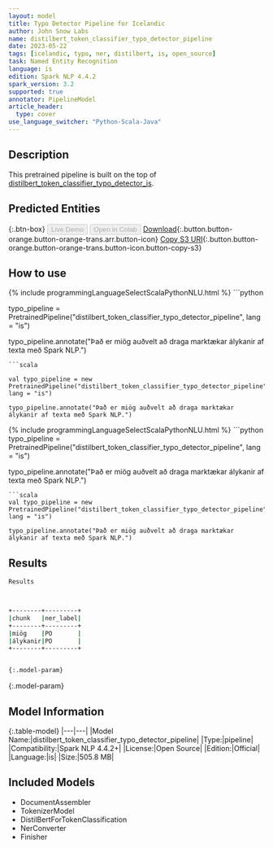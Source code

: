 ```yaml
---
layout: model
title: Typo Detector Pipeline for Icelandic
author: John Snow Labs
name: distilbert_token_classifier_typo_detector_pipeline
date: 2023-05-22
tags: [icelandic, typo, ner, distilbert, is, open_source]
task: Named Entity Recognition
language: is
edition: Spark NLP 4.4.2
spark_version: 3.2
supported: true
annotator: PipelineModel
article_header:
  type: cover
use_language_switcher: "Python-Scala-Java"
---
```


## Description

This pretrained pipeline is built on the top of [distilbert_token_classifier_typo_detector_is](https://nlp.johnsnowlabs.com/2022/01/19/distilbert_token_classifier_typo_detector_is.html).

## Predicted Entities



{:.btn-box}
<button class="button button-orange" disabled>Live Demo</button>
<button class="button button-orange" disabled>Open in Colab</button>
[Download](https://s3.amazonaws.com/auxdata.johnsnowlabs.com/public/models/distilbert_token_classifier_typo_detector_pipeline_is_4.4.2_3.2_1684760726687.zip){:.button.button-orange.button-orange-trans.arr.button-icon}
[Copy S3 URI](s3://auxdata.johnsnowlabs.com/public/models/distilbert_token_classifier_typo_detector_pipeline_is_4.4.2_3.2_1684760726687.zip){:.button.button-orange.button-orange-trans.button-icon.button-copy-s3}

## How to use

<div class="tabs-box" markdown="1">
{% include programmingLanguageSelectScalaPythonNLU.html %}
```python

typo_pipeline = PretrainedPipeline("distilbert_token_classifier_typo_detector_pipeline", lang = "is")

typo_pipeline.annotate("Það er miög auðvelt að draga marktækar álykanir af texta með Spark NLP.")
```
```scala

val typo_pipeline = new PretrainedPipeline("distilbert_token_classifier_typo_detector_pipeline", lang = "is")

typo_pipeline.annotate("Það er miög auðvelt að draga marktækar álykanir af texta með Spark NLP.")
```
</div>

<div class="tabs-box" markdown="1">
{% include programmingLanguageSelectScalaPythonNLU.html %}
```python
typo_pipeline = PretrainedPipeline("distilbert_token_classifier_typo_detector_pipeline", lang = "is")

typo_pipeline.annotate("Það er miög auðvelt að draga marktækar álykanir af texta með Spark NLP.")
```
```scala
val typo_pipeline = new PretrainedPipeline("distilbert_token_classifier_typo_detector_pipeline", lang = "is")

typo_pipeline.annotate("Það er miög auðvelt að draga marktækar álykanir af texta með Spark NLP.")
```
</div>

## Results

```bash
Results



+--------+---------+
|chunk   |ner_label|
+--------+---------+
|miög    |PO       |
|álykanir|PO       |
+--------+---------+


{:.model-param}
```

{:.model-param}
## Model Information

{:.table-model}
|---|---|
|Model Name:|distilbert_token_classifier_typo_detector_pipeline|
|Type:|pipeline|
|Compatibility:|Spark NLP 4.4.2+|
|License:|Open Source|
|Edition:|Official|
|Language:|is|
|Size:|505.8 MB|

## Included Models

- DocumentAssembler
- TokenizerModel
- DistilBertForTokenClassification
- NerConverter
- Finisher